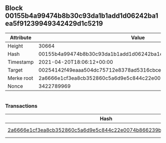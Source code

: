 ## Block 00155b4a99474b8b30c93da1b1add1d06242ba1ea5f91239949342429d1c5219

Attribute | Value
--- | ---
Height | 30664
Hash | 00155b4a99474b8b30c93da1b1add1d06242ba1ea5f91239949342429d1c5219
Timestamp | 2021-04-20T18:06:12+00:00
Target | 00254142f49eaaa504dc75712e8378ad5316cbcead634704b3734b6271167cc4
Merke root | 2a6666e1cf3ea8cb352860c5a6d9e5c844c22e0074b866239ba7c1d5025dc58d
Nonce | 3422789969

```

```

### Transactions

Hash | Amount
--- | ---
[2a6666e1cf3ea8cb352860c5a6d9e5c844c22e0074b866239ba7c1d5025dc58d](2a6666e1cf3ea8cb352860c5a6d9e5c844c22e0074b866239ba7c1d5025dc58d.md) | 10.00000000 SKEPTI 
